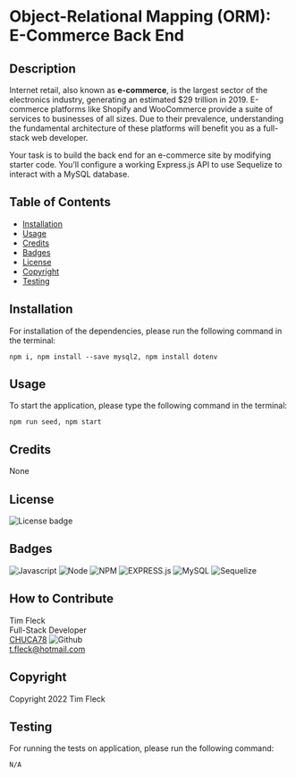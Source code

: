 # Object-Relational Mapping (ORM): E-Commerce Back End

## Description

Internet retail, also known as **e-commerce**, is the largest sector of the electronics industry, generating an estimated $29 trillion in 2019. E-commerce platforms like Shopify and WooCommerce provide a suite of services to businesses of all sizes. Due to their prevalence, understanding the fundamental architecture of these platforms will benefit you as a full-stack web developer.

Your task is to build the back end for an e-commerce site by modifying starter code. You’ll configure a working Express.js API to use Sequelize to interact with a MySQL database.

## Table of Contents

- [Installation](#installation)
- [Usage](#usage)
- [Credits](#credits)
- [Badges](#badges)
- [License](#license)
- [Copyright](#copyright)
- [Testing](#testing)

## Installation

For installation of the dependencies, please run the following command in the terminal:

```
npm i, npm install --save mysql2, npm install dotenv
```

## Usage

To start the application, please type the following command in the terminal:

```
npm run seed, npm start
```

## Credits

None

## License

![License badge](https://img.shields.io/badge/license-MIT-blue.svg)

## Badges

![Javascript](https://img.shields.io/badge/JavaScript-323330?style=for-the-badge&logo=javascript&logoColor=F7DF1E)
![Node](https://img.shields.io/badge/Node.js-43853D?style=for-the-badge&logo=node.js&logoColor=white)
![NPM](https://img.shields.io/badge/npm-yellow?style=for-the-badge&logo=NPM)
![EXPRESS.js](https://img.shields.io/badge/express-JS-yellow?style=for-the-badge&logo=experts-exchange)
![MySQL](https://img.shields.io/badge/MySQL-005C84?style=for-the-badge&logo=mysql&logoColor=white)
![Sequelize](https://img.shields.io/badge/sequelize-323330?style=for-the-badge&logo=sequelize&logoColor=blue)

## How to Contribute

Tim Fleck<br />
Full-Stack Developer<br />
[CHUCA78](https://github.com/Chuca78) ![Github](https://img.shields.io/badge/GitHub-100000?style=for-the-badge&logo=github&logoColor=white)<br />
t.fleck@hotmail.com

## Copyright

Copyright 2022 Tim Fleck

## Testing

For running the tests on application, please run the following command:

```
N/A
```
